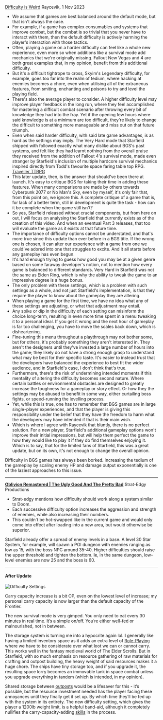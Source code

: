 [Difficulty is Weird](https://www.youtube.com/watch?v=-nJtd8AJghM&list=PLM_F6ru-Us2x81nVrr7NIWlvvpf5X4KwJ&index=23)
Raycevik, 1 Nov 2023

- We assume that games are best balanced around the default mode, but that isn't always the case.
- For example, if a game has complex consumables and systems that improve combat, but the combat is so trivial that you never have to interact with them, then the default difficulty is actively harming the player's interaction with those tactics.
- Often, playing a game on a harder difficulty can feel like a whole new experience, even more so when additions like a survival mode add mechanics that we're originally missing. Fallout New Vegas and 4 are both great examples that, in my opinion, benefit from this additional difficulty. 
- But it's a difficult tightrope to cross, Skyim's Legendary difficulty, for example, goes too far into the realm of tedium, where hacking at enemies becomes a chore, even when utilising all of the extraneous features, from smiting, enchanting and poisons to try and level the playing field.
- There's also the average player to consider. A higher difficulty level may improve player feedback in the long run, where they feel accomplished for mastering a difficult combat scenario after throwing every bit of knowledge they had into the fray. Yet if the opening few hours where said knowledge is at a minimum are too difficult, they're likely to change the difficult to something more manageable and miss out on that future triumph.
- Even when said harder difficulty, with said late game advantages, is as hard as the settings may imply. The Very Hard mode that Starfield shipped with followed exactly what many dislike about BGS's past systems, and felt like they had learnt nothing from the overall praise they received from the addition of Fallout 4's survival mode, made even stranger by Starfield's inclusion of multiple hardcore survival mechanics inspired directly from Todd's favourite space faring table top RPG. [Traveller TTRPG](Traveller%20TTRPG.md)
- This later update, then, is the answer that should've been there at launch. It's easy to critique BGS for taking their time in adding these features. When many comparisons are made by others towards Cyberpunk 2077 or No Man's Sky, even by myself, it's only fair that, from this point on, we ignore this. A complete critique of a game that is, for lack of a better term, still in development is quite the task - how can it be complete when the game still isn't? 
- So yes, Starfield released without crucial components, but from here on out, I will focus on analysing the Starfield that currently exists as of the creation of this video. And when an eventual Part 3 releases, that too will evaluate the game as it exists at that future time.
- The importance of difficulty options cannot be understated, and that's more true since this update than ever before in a BGS title. If the wrong one is chosen, it can alter our experience with a game from one we could've adored into one that struggles to excite. And it all starts before any gameplay has even begun.
- It's hard enough trying to guess how good you may be at a given genre based on some faraway developer's notion, not to mention how every game is balanced to different standards. Very Hard in Starfield was not the same as Elden Ring, which is why the ability to tweak the game to an impressive degree is a huge bonus.
- The only problem with these settings, which is a problem with such settings as a whole, and not just Starfield's implementation, is that they require the player to know about the gameplay they are altering. 
- When playing a game for the first time, we have no idea what any of these settings are adjusting, or what that adjustment may entail.
- Any spike or dip in the difficulty of each setting can misinform the choice long-term, resulting in even more time spent in a menu tweaking it to a personal ideal. If you get it wrong and the next hour of gameplay is far too challenging, you have to move the scales back down, which is disheartening. 
- Fine-tuning this menu throughout a playthrough may not bother some, but for others, it's probably something they aren't interested in. They aren't the designers until they've invested a large number of hours into the game; they likely do not have a strong enough grasp to understand what may be best for their specific taste. It's easier to instead trust that the developers have balanced the experience to best fit the wider audience, and in Starfield's case, I don't think that's true.
- Furthermore, there's the risk of undermining intended moments if this mentality of altering the difficulty becomes second nature. Where certain battles or environmental obstacles are designed to greatly increase the toughness for a gameplay or story effect. Or how they the settings may be abused to benefit in some way, either curtailing boss fights, or speed-running the levelling process.
- Yet, while this is true, one has to remember that BGS games are in large single-player experiences, and that the player is giving this responsibility under the belief that they have the freedom to harm what the developers may have intended if that is their main wish. 
- Which is where I agree with Raycevik that bluntly, there is no perfect solution. For a new player, Starfield's additional gameplay options won't improve their initial impressions, but will help them perfect the game to how they would like to play it if they do find themselves enjoying it. Which is to say, that for the limited fans of Starfield, this was a great update, but on its own, it's not enough to change the overall opinion.


Difficulty in BGS games has always been borked. Increasing the tedium of the gameplay by scaling enemy HP and damage output exponentially is one of the laziest approaches to this issue. 

---
**[Oblivion Remastered | The Ugly Good And The Pretty Bad](https://youtu.be/9Y9lE3EmzbE?si=VhtAzuuPy47d0WDp&t=3225)**
Strat-Edgy Productions

+ Strat-edgy mentions how difficulty should work along a system similar to Doom.
+ Each successive difficulty option increases the aggression and strength of enemies, while also increasing their numbers.
+ This couldn't be hot-swapped like in the current game and would only come into effect after loading into a new area, but would otherwise be superior.

Starfield already offer a spread of enemy levels in a base. A level 30 Star System, for example, will spawn a POI dungeon with enemies ranging as low as 15, with the boss NPC around 35-40. Higher difficulties should raise the upper threshold and tighten the bottom. Ie, in the same dungeon, low-level enemies are now 25 and the boss is 60.

---
#### After Update
![Difficulty Settings](Difficulty%20Settings.jpg)

Carry capacity increase is a bit OP, even on the lowest level of increase; my personal carry capacity is now larger than the default capacity of the Frontier.

The new survival mode is very gimped. You only need to eat every 30 minutes in real time. It’s a simple on/off. You’re either well-fed or malnourished, not in between.

The storage system is turning me into a hypocrite again lol. I generally like having a limited inventory space as it adds an extra level of [Role-Playing](role-playing.md) where we have to be considerate over what loot we can or cannot carry. This works well in the fantasy medieval world of The Elder Scrolls. But in Starfield, with so much emphasis on resource gathering of raw materials for crafting and outpost building, the heavy weight of said resources makes it a huge chore. The ships have tiny storage too, and if you upgrade it, the resulting space lorry becomes an immovable tank in space combat unless you upgrade everything in tandem (which is intended, in my opinion). 

Shared storage between [outposts](Outpost%20Management.md) would be a lifesaver for this - it’s possible, but the resource investment needed has the player facing these annoyances until they finally get it set up. By which time they’ll be fed up with the system in its entirety. The new difficulty setting, which gives the player a 1200lb weight limit, is a helpful band-aid, although it completely nullifies the carry-capacity-adding [skills](Progression.md) in the process.
